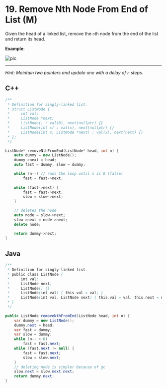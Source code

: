 # 19. Remove Nth Node From End of List (M)
Given the head of a linked list, remove the ``n``th node from the end of the list and return its head.

**Example**:

![pic](https://assets.leetcode.com/uploads/2020/10/03/remove_ex1.jpg)

---
*Hint: Maintain two pointers and update one with a delay of ``n`` steps.*
## C++
```cpp
/**
 * Definition for singly-linked list.
 * struct ListNode {
 *     int val;
 *     ListNode *next;
 *     ListNode() : val(0), next(nullptr) {}
 *     ListNode(int x) : val(x), next(nullptr) {}
 *     ListNode(int x, ListNode *next) : val(x), next(next) {}
 * };
 */

ListNode* removeNthFromEnd(ListNode* head, int n) {
    auto dummy = new ListNode();
    dummy->next = head;
    auto fast = dummy, slow = dummy;

    while (n--) // runs the loop until n is 0 (false)
        fast = fast->next;
        
    while (fast->next) {
        fast = fast->next;
        slow = slow->next;
    }

    // deletes the node
    auto node = slow->next;
    slow->next = node->next;
    delete node;

    return dummy->next;
}
```

## Java
```java
/**
 * Definition for singly-linked list.
 * public class ListNode {
 *     int val;
 *     ListNode next;
 *     ListNode() {}
 *     ListNode(int val) { this.val = val; }
 *     ListNode(int val, ListNode next) { this.val = val; this.next = next; }
 * }
 */

public ListNode removeNthFromEnd(ListNode head, int n) {
    var dummy = new ListNode();
    dummy.next = head;
    var fast = dummy;
    var slow = dummy;
    while (n-- > 0)
        fast = fast.next;
    while (fast.next != null) {
        fast = fast.next;
        slow = slow.next;
    }
    // deleting node is simpler because of gc
    slow.next = slow.next.next;
    return dummy.next;
}
```